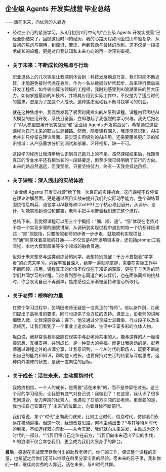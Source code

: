 ## 企业级 Agents 开发实战营 毕业总结
——活在未来，向优秀的人靠近
- 经过三个月的紧张学习，从8月初到11月中旬的“企业级 Agents 开发实战营”已经全部结束了。回顾这段时间的经历，我的心路历程如同坐过山车般复杂，从最初的焦虑与期待，到惊讶、苦涩，再到较劲与最终的欣慰。这不仅是一段技术成长的旅程，更是对自我认知和未来方向的再一次深刻审视。
- ### 关于未来：不断成长的焦虑与行动
  
  职业道路上的几次转型让我深刻体会到：科技发展瞬息万变，我们只能不断追赶，才能避免被时代抛在身后。作为一名从数据分析师起步、后来转行做后端开发工程师，如今转向算法领域的工程师，我时刻感受到AI浪潮带来的巨大压力。如何掌握最新的AI技术，并将其应用到实际工作中，不仅是为了适应时代的需求，更是为了加速个人成长。这种焦虑驱动我不断寻找学习的机会。
  
  就在这种焦虑中，我偶然发现了极客时间推出的AI系列课程。课程内容围绕AI大模型的应用开发，系统且全面，立即激起了我强烈的学习兴趣。我先后报名了“AI大模型应用开发实战营”和“企业级 Agents 开发实战营”，希望通过这些课程为自己未来的职业生涯铺路。然而，随着课程深入，我逐渐意识到，AI技术并非只停留在理论层面，要实现实用级别的AI应用，还需要覆盖更广泛的知识领域：从产品需求分析到测试和部署，环环相扣，缺一不可。
  
  这段学习经历让我清晰地认识到自己能力上的不足。虽然课程结束后，我距离真正的专业水平还有相当长的一段路要走，但至少我已经明确了前行的方向。未来的路虽然遥远，但我坚信，只要坚持努力，终有一天我会抵达目标。
- ### 关于课程：深入浅出的实战体验
  
  “企业级 Agents 开发实战营”给了我一次真正的实践机会。这门课程不仅停留在理论讲解层面，更是通过项目实战来提升我们的实际动手能力。整个训练营围绕信息哨兵、语言学习AI教练和ChatPPT三个核心项目展开，从调研、设计、功能实现到测试和部署，老师手把手地带着我们走完整个流程。
  
  总结下来，我觉得课程可以用三个字概括：“细、顺、通”。“细”体现在老师对于每一个实现步骤的细致讲解，从调研到实现过程中遇到的每一个坑都详细讲述；“顺”则是指，只要按照老师的步骤一步步走，就能顺利实现项目；而“通”则意味着技能的打通——不仅仅是AI开发项目本身，还包括prompt工程流程、本地大模型部署等多个领域的融会贯通。
  
  但对于未来想参与这类训练营的同学，我想特别提醒：千万不要抱着“学学看”的心态来学习。内容丰富且深入，绝非一遍就能掌握，需要在实际工作中不断回顾、应用。课程真正的价值不仅仅在于知识的获取，更在于与优秀的同学们共同学习的过程。当你看到那些志同道合的伙伴们，也在面临同样的挑战时，你会发现自己不再孤单，焦虑感也会渐渐被坚持和信心所取代。
- ### 关于老师：榜样的力量
  
  在整个学习过程中，彭靖田老师无疑是一位真正的“导师”。他以身作则，对我们提出了高标准的要求，同时也提供了全方位的支持。课堂上，彭老师的讲解细致入微，让我深感受益；课下，他又通过分享威士忌趣事、行业段子以及生活经历，让我们看到了一个事业上追求卓越、生活中丰富多彩的立体人物。
  
  坦白说，我非常羡慕那些能在现实中与彭老师共事的人。能与这样的人一起碰撞思想、互相支持、共同成长，是一种莫大的幸福。而更让我感动的是，彭老师通过课程之外的点滴分享，让我意识到，一个AI时代的职场人，既要不断输出自己的能力和知识，帮助他人成长，也要保持对生活的热爱与深度思考。这种内外兼修的状态，是我一直向往的目标。
- ### 关于成长：活在未来，主动拥抱时代
  
  我始终相信，一个人的成长，是需要“活在未来”的，而不是停留在过去。这三个月的学习经历，让我更有底气对自己说：我做到了！在这里，我认识了很多志同道合、全力奔跑的优秀人，也遇见了在前方引领的彭老师。更重要的是，我也把自己安置在了“未来”的位置上，向着目标不断前行。
  
  我们常说，某个“时代”正向我们驶来，比如工业时代、信息时代，仿佛我们永远在被动迎接。但这一次，我想改变思路，何不主动出击？*与其等待AI时代的到来，不如选择双向奔赴——从今天起，我们就向未来进发，主动成为这个时代的一部分。*当我们将自己定位在前方，当我们向未来迈出坚实的步伐，AI的浪潮不仅会席卷我们，更会成为我们大展身手的舞台。
  

**最后**，感谢在实战营里默默付出的助教老师们，你们的工作，保证整个课程的质量，也希望之后你们还可以继续在群里分享宝贵的经验。愿未来的日子里，我和你们一样，继续向优秀的人靠近，活在未来，与AI时代共舞。
